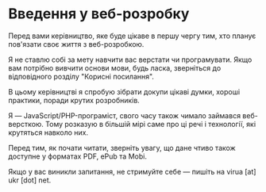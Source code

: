 Введення у веб-розробку
=======

Перед вами керівництво, яке буде цікаве в першу чергу тим, хто планує пов'язати своє життя з веб-розробкою.

Я не cтавлю собі за мету навчити вас верстати чи програмувати. Якщо вам потрібно вивчити основи мови, будь ласка, зверніться до відповідного розділу "Корисні посилання".

В цьому керівництві я спробую зібрати докупи цікаві думки, хороші практики, поради крутих розробників.

Я — JavaScript/PHP-програміст, свого часу також чимало займався веб-версткою. Тому розказую в більшій мірі саме про ці речі і технології, які крутяться навколо них.

Перед тим, як почати читати, зверніть увагу, що дане чтиво також доступне у форматах PDF, ePub та Mobi.                  

Якщо у вас виникли запитання, не стримуйте себе — пишіть на virua [at] ukr [dot] net.
